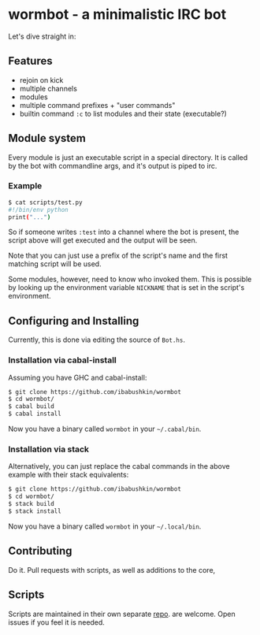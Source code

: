 # wormbot - a minimalistic IRC bot
Let's dive straight in:

## Features
* rejoin on kick
* multiple channels
* modules
* multiple command prefixes + "user commands"
* builtin command `:c` to list modules and their state (executable?)

## Module system
Every module is just an executable script in a special directory.
It is called by the bot with commandline args, and it's output
is piped to irc.

### Example
```sh
$ cat scripts/test.py
#!/bin/env python
print("...")
```
So if someone writes `:test` into a channel where the bot
is present, the script above will get executed and the output
will be seen.

Note that you can just use a prefix of the script's name and
the first matching script will be used.

Some modules, however, need to know who invoked them. This is possible
by looking up the environment variable `NICKNAME` that is set in the
script's environment.

## Configuring and Installing
Currently, this is done via editing the source of `Bot.hs`.

### Installation via cabal-install
Assuming you have GHC and cabal-install:
```sh
$ git clone https://github.com/ibabushkin/wormbot
$ cd wormbot/
$ cabal build
$ cabal install
```
Now you have a binary called `wormbot` in your `~/.cabal/bin`.

### Installation via stack
Alternatively, you can just replace the cabal commands in the above
example with their stack equivalents:
```sh
$ git clone https://github.com/ibabushkin/wormbot
$ cd wormbot/
$ stack build
$ stack install
```
Now you have a binary called `wormbot` in your `~/.local/bin`.

## Contributing
Do it. Pull requests with scripts, as well as additions to the core,

## Scripts
Scripts are maintained in their own separate [repo](https://github.com/ibabushkin/wormbot-scripts).
are welcome. Open issues if you feel it is needed.
